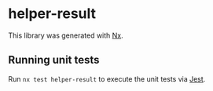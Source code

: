 # helper-result

This library was generated with [Nx](https://nx.dev).

## Running unit tests

Run `nx test helper-result` to execute the unit tests via [Jest](https://jestjs.io).

